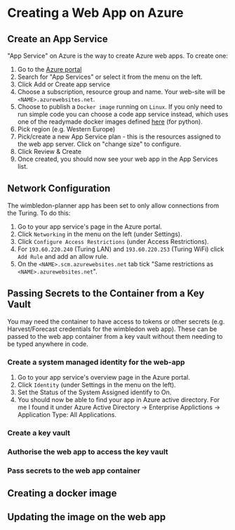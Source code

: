 # Creating a Web App on Azure

## Create an App Service

"App Service" on Azure is the way to create Azure web apps. To create one:

1. Go to the [Azure portal](https://portal.azure.com)
1. Search for "App Services" or select it from the menu on the left.
1. Click Add or Create app service
1. Choose a subscription, resource group and name. Your web-site will be `<NAME>.azurewebsites.net`.
1. Choose to publish a `Docker image` running on `Linux`. If you only need to run simple code you can choose a code app service instead, which uses one of the readymade docker images defined [here](https://github.com/Azure-App-Service/python) (for python).
1. Pick region (e.g. Western Europe)
1. Pick/create a new App Service plan - this is the resources assigned to the web app server. Click on "change size" to configure.
1. Click Review & Create
1. Once created, you should now see your web app in the App Services list.

## Network Configuration

The wimbledon-planner app has been set to only allow connections from the Turing. To do this:

1. Go to your app service's page in the Azure portal. 
1. Click `Networking` in the menu on the left (under Settings).
1. Click `Configure Access Restrictions` (under Access Restrictions).
1. For `193.60.220.240` (Turing LAN) and `193.60.220.253` (Turing WiFi) click `Add Rule` and add an allow rule.
1. On the `<NAME>.scm.azurewebsites.net` tab tick "Same restrictions as `<NAME>.azurewebsites.net`".

## Passing Secrets to the Container from a Key Vault

You may need the container to have access to tokens or other secrets (e.g. Harvest/Forecast credentials for the wimbledon web app). These can be passed to the web app container from a key vault without them needing to be typed anywhere in code.

### Create a system managed identity for the web-app
1. Go to your app service's overview page in the Azure portal.
1. Click `Identity` (under Settings in the menu on the left).
1. Set the Status of the System Assigned identify to On.
1. You should now be able to find your app in Azure active directory. For me I found it under Azure Active Directory -> Enterprise Applictions -> Application Type: All Applications.

### Create a key vault

### Authorise the web app to access the key vault

### Pass secrets to the web app container

## Creating a docker image

## Updating the image on the web app
